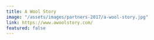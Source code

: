```yaml
---
title: A Wool Story
image: "/assets/images/partners-2017/a-wool-story.jpg"
link: https://www.awoolstory.com/
featured: false
---
```


